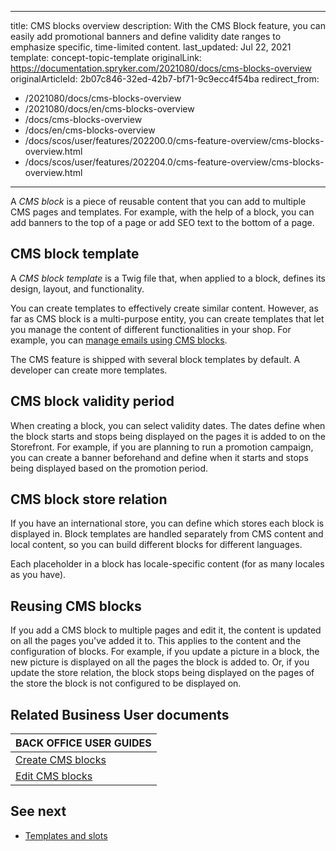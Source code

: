   
---
title: CMS blocks overview
description: With the CMS Block feature, you can easily add promotional banners and define validity date ranges to emphasize specific, time-limited content.
last_updated: Jul 22, 2021
template: concept-topic-template
originalLink: https://documentation.spryker.com/2021080/docs/cms-blocks-overview
originalArticleId: 2b07c846-32ed-42b7-bf71-9c9ecc4f54ba
redirect_from:
  - /2021080/docs/cms-blocks-overview
  - /2021080/docs/en/cms-blocks-overview
  - /docs/cms-blocks-overview
  - /docs/en/cms-blocks-overview
  - /docs/scos/user/features/202200.0/cms-feature-overview/cms-blocks-overview.html
  - /docs/scos/user/features/202204.0/cms-feature-overview/cms-blocks-overview.html  
---

A *CMS block* is a piece of reusable content that you can add to multiple CMS pages and templates. For example, with the help of a block, you can add banners to the top of a page or add SEO text to the bottom of a page.

## CMS block template

A *CMS block template* is a Twig file that, when applied to a block, defines its design, layout, and functionality.

You can create templates to effectively create similar content. However, as far as CMS block is a multi-purpose entity, you can create templates that let you manage the content of different functionalities in your shop. For example, you can [manage emails using CMS blocks](/docs/pbc/all/content-management-system/{{page.version}}/base-shop/cms-feature-overview/email-as-a-cms-block-overview.html).

The CMS feature is shipped with several block templates by default. A developer can create more templates.

## CMS block validity period

When creating a block, you can select validity dates. The dates define when the block starts and stops being displayed on the pages it is added to on the Storefront. For example, if you are planning to run a promotion campaign, you can create a banner beforehand and define when it starts and stops being displayed based on the promotion period.


## CMS block store relation

If you have an international store, you can define which stores each block is displayed in. Block templates are handled separately from CMS content and local content, so you can build different blocks for different languages.

Each placeholder in a block has locale-specific content (for as many locales as you have).


## Reusing CMS blocks

If you add a CMS block to multiple pages and edit it, the content is updated on all the pages you've added it to.
This applies to the content and the configuration of blocks. For example, if you update a picture in a block, the new picture is displayed on all the pages the block is added to. Or, if you update the store relation, the block stops being displayed on the pages of the store the block is not configured to be displayed on.


<!---

You can create connections to other objects like Customer Groups (show a block only for a specific group) or Countries (show a block for products from a specific country).

## CMS block templates

### Category Blocks
Category blocks are blocks that can be embedded into the category template, for which we can specify on which specific categories we want them to be rendered.

For example, we have a Christmas sale that affects the categories related to toys and sweets. We want to apply the following discount rule for these categories: "When you buy 3 products from this category, the product with a lower price is free".

We want to promote this sale by placing a block that displays the discount rule on the affected categories only.

### Product Blocks
Product blocks are blocks that can be embedded in the product template, for which we can specify on which specific product we want them to be rendered.


--->

## Related Business User documents

|BACK OFFICE USER GUIDES|
|---|
| [Create CMS blocks](/docs/pbc/all/content-management-system/{{page.version}}/base-shop/manage-in-the-back-office/blocks/create-cms-blocks.html)  |
| [Edit CMS blocks](/docs/pbc/all/content-management-system/{{page.version}}/base-shop/manage-in-the-back-office/blocks/edit-cms-blocks.html)  |

## See next

* [Templates and slots](/docs/pbc/all/content-management-system/{{page.version}}/base-shop/cms-feature-overview/templates-and-slots-overview.html)
